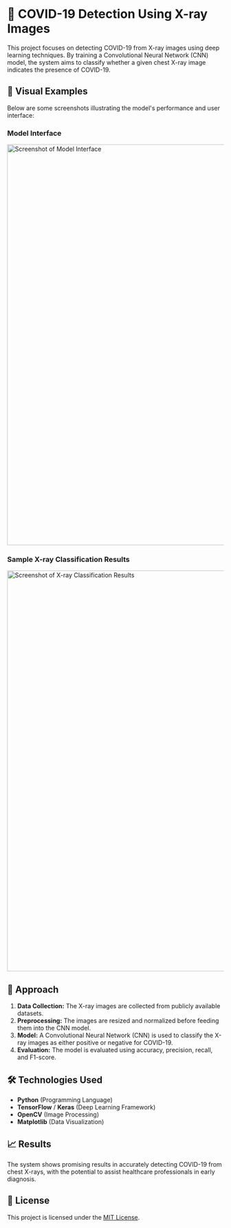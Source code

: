 # 🦠 COVID-19 Detection Using X-ray Images

This project focuses on detecting COVID-19 from X-ray images using deep learning techniques. By training a Convolutional Neural Network (CNN) model, the system aims to classify whether a given chest X-ray image indicates the presence of COVID-19.

## 📸 Visual Examples

Below are some screenshots illustrating the model's performance and user interface:

### Model Interface
<img width="931" alt="Screenshot of Model Interface" src="https://user-images.githubusercontent.com/24360630/85957575-6401ac00-b943-11ea-9fb7-8f26a90aa991.png">

### Sample X-ray Classification Results
<img width="931" alt="Screenshot of X-ray Classification Results" src="https://user-images.githubusercontent.com/24360630/85957540-1127f480-b943-11ea-9469-c15363926ab6.png">

## 🧠 Approach

1. **Data Collection:** The X-ray images are collected from publicly available datasets.
2. **Preprocessing:** The images are resized and normalized before feeding them into the CNN model.
3. **Model:** A Convolutional Neural Network (CNN) is used to classify the X-ray images as either positive or negative for COVID-19.
4. **Evaluation:** The model is evaluated using accuracy, precision, recall, and F1-score.

## 🛠️ Technologies Used

- **Python** (Programming Language)
- **TensorFlow** / **Keras** (Deep Learning Framework)
- **OpenCV** (Image Processing)
- **Matplotlib** (Data Visualization)

## 📈 Results

The system shows promising results in accurately detecting COVID-19 from chest X-rays, with the potential to assist healthcare professionals in early diagnosis.

## 📄 License

This project is licensed under the [MIT License](https://choosealicense.com/licenses/mit/).
